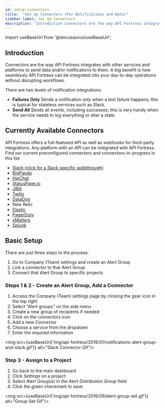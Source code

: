```yaml
---
id: setup-connectors
title:  "Set Up Connectors (For Notifications and Data)"
sidebar_label: Set Up Connectors
description: "Introduction Connectors are the way API Fortress integrates with other services and platforms to send data and/or notifications to them. A big benefit is how seamlessly API Fortress can be integrated into your day-to-day operations without disrupting workflows."
---
```


import useBaseUrl from '@docusaurus/useBaseUrl';

## Introduction

Connectors are the way API Fortress integrates with other services and platforms to send data and/or notifications to them. A big benefit is how seamlessly API Fortress can be integrated into your day-to-day operations without disrupting workflows.

There are two levels of notification integrations:

- **Failures Only** Sends a notification only when a test failure happens; this is typical for stateless services such as Slack.
- **Send All** Sends all events, including successes; this is very handy when the service needs to log everything or alter a state.

## Currently Available Connectors

API Fortress offers a full-featured API as well as webhooks for third-party integrations. Any platform with an API can be integrated with API Fortress. Find our current preconfigured connectors and connectors-in-progress in this list:

- [Slack (click for a Slack specific walkthrough)](https://apifortress.com/doc/setup-connectors-slack/)
- [BigPanda](https://apifortress.com/doc/connector-bigpanda-io/)
- [HipChat](https://apifortress.com/doc/connector-hipchat/)
- [StatusPage.io](https://apifortress.com/doc/connectors-statuspage/)
- [JIRA](https://apifortress.com/doc/connectors-jira/)
- [Twilio](https://apifortress.com/doc/connectors-twilio/)
- [DataDog](https://apifortress.com/doc/setup-connectors-datadog/)
- New Relic
- [Elastic](https://apifortress.com/doc/connectors-elastic-kibana/)
- [PagerDuty](https://apifortress.com/doc/connector-pagerduty/)
- [xMatters](https://apifortress.com/doc/connectors-xmatters/)
- [Splunk](https://apifortress.com/doc/connectors-splunk/)

## Basic Setup

There are just three steps to the process:

1. Go to Company (Team) settings and create an Alert Group
2. Link a connector to that Alert Group
3. Connect that Alert Group to specific projects

### Steps 1 & 2 - Create an Alert Group, Add a Connector

1. Access the Company (Team) settings page by clicking the gear icon in the top right
2. Select "Alert groups" on the side menu
3. Create a new group of recipients if needed
4. Click on the connectors icon
5. Add a new Connector
6. Choose a service from the dropdown
7. Enter the required information

<img src={useBaseUrl('img/api-fortress/2018/01/notifications-alert-group-and-slack.gif')} alt="Slack Connector Gif"/>

### Step 3 - Assign to a Project

1. Go back to the main dashboard
2. Click _Settings_ on a project
3. Select Alert Group(s) in the _Alert Distribution Group_ field
4. Click the green checkmark to save

<img src={useBaseUrl('img/api-fortress/2016/09/alert-group-set.gif')} alt="Group Set Gif"/>
